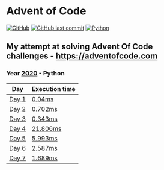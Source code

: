 # Advent of Code

[![GitHub](https://img.shields.io/github/license/Noettore/AdventOfCode)](./LICENSE)
[![GitHub last commit](https://img.shields.io/github/last-commit/Noettore/AdventOfCode)](https://github.com/Noettore/AdventOfCode/commit/master)
[![Python](https://github.com/Noettore/AdventOfCode/workflows/Python/badge.svg)](https://github.com/Noettore/AdventOfCode/actions?query=workflow%3APython)

## My attempt at solving Advent Of Code challenges - https://adventofcode.com

### Year [2020](https://adventofcode.com/2020/) - Python

| Day                                          | Execution time                               |
| -------------------------------------------- | -------------------------------------------- |
| [Day 1](https://adventofcode.com/2020/day/1) | [0.04ms](./2020-python/solutions/day_1.py)   |
| [Day 2](https://adventofcode.com/2020/day/2) | [0.702ms](./2020-python/solutions/day_2.py)  |
| [Day 3](https://adventofcode.com/2020/day/3) | [0.343ms](./2020-python/solutions/day_3.py)  |
| [Day 4](https://adventofcode.com/2020/day/4) | [21.806ms](./2020-python/solutions/day_4.py) |
| [Day 5](https://adventofcode.com/2020/day/5) | [5.993ms](./2020-python/solutions/day_5.py)  |
| [Day 6](https://adventofcode.com/2020/day/6) | [2.587ms](./2020-python/solutions/day_6.py)  |
| [Day 7](https://adventofcode.com/2020/day/6) | [1.689ms](./2020/python/solutions/day_7.py)  |


